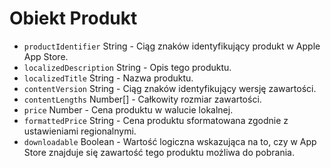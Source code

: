 # Obiekt Produkt

* `productIdentifier` String - Ciąg znaków identyfikujący produkt w Apple App Store.
* `localizedDescription` String - Opis tego produktu.
* `localizedTitle` String - Nazwa produktu.
* `contentVersion` String - Ciąg znaków identyfikujący wersję zawartości.
* `contentLengths` Number[] - Całkowity rozmiar zawartości.
* `price` Number - Cena produktu w walucie lokalnej.
* `formattedPrice` String - Cena produktu sformatowana zgodnie z ustawieniami regionalnymi.
* `downloadable` Boolean - Wartość logiczna wskazująca na to, czy w App Store znajduje się zawartość tego produktu możliwa do pobrania.